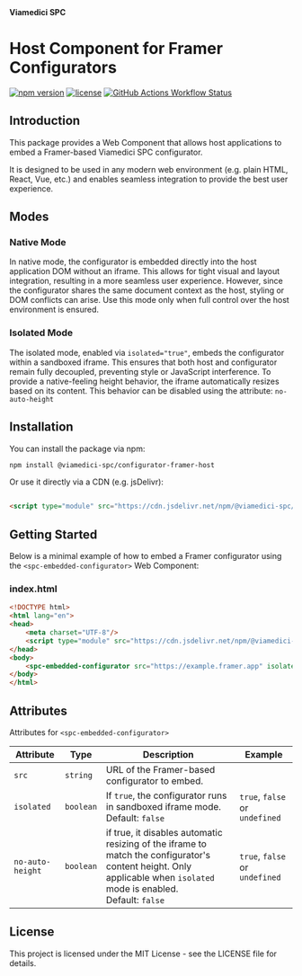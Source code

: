 <div >
  <strong>Viamedici SPC</strong>
</div>

# Host Component for Framer Configurators

[![npm version](https://img.shields.io/npm/v/@viamedici-spc/configurator-framer-host)](https://www.npmjs.com/package/@viamedici-spc/configurator-framer-host)
[![license](https://img.shields.io/npm/l/@viamedici-spc/configurator-framer-host)](https://github.com/viamedici-spc/configurator-framer-host/blob/main/LICENSE)
[![GitHub Actions Workflow Status](https://img.shields.io/github/actions/workflow/status/viamedici-spc/configurator-framer-host/main.yml?branch=main)](https://github.com/viamedici-spc/configurator-framer-host/actions/workflows/main.yml?query=branch%3Amain)

## Introduction

This package provides a Web Component that allows host applications to embed a Framer-based Viamedici SPC configurator.

It is designed to be used in any modern web environment (e.g. plain HTML, React, Vue, etc.) and enables seamless integration to provide the best user experience.

## Modes

### Native Mode

In native mode, the configurator is embedded directly into the host application DOM without an iframe. This allows for tight visual and layout integration, resulting in a more seamless user experience. However, since the configurator shares the same document context as the host, styling or DOM
conflicts can arise. Use this mode only when full control over the host environment is ensured.

### Isolated Mode

The isolated mode, enabled via `isolated="true"`, embeds the configurator within a sandboxed iframe. This ensures that both host and configurator remain fully decoupled, preventing style or JavaScript interference. To provide a native-feeling height behavior, the iframe automatically resizes based
on its content. This behavior can be disabled using the attribute: `no-auto-height`

## Installation

You can install the package via npm:

```bash
npm install @viamedici-spc/configurator-framer-host
```

Or use it directly via a CDN (e.g. jsDelivr):

```html

<script type="module" src="https://cdn.jsdelivr.net/npm/@viamedici-spc/configurator-framer-host@1.1.0"></script>
```

## Getting Started

Below is a minimal example of how to embed a Framer configurator using the `<spc-embedded-configurator>` Web Component:

### index.html

```html
<!DOCTYPE html>
<html lang="en">
<head>
    <meta charset="UTF-8"/>
    <script type="module" src="https://cdn.jsdelivr.net/npm/@viamedici-spc/configurator-framer-host@1.0.0"></script>
</head>
<body>
    <spc-embedded-configurator src="https://example.framer.app" isolated="true"/>
</body>
</html>
```

## Attributes

Attributes for `<spc-embedded-configurator>`

| Attribute                   | Type      | Description                                                                                                                                        | Example                                   |
|-----------------------------|-----------|----------------------------------------------------------------------------------------------------------------------------------------------------|-------------------------------------------|
| `src`                       | `string`  | URL of the Framer-based configurator to embed.
| `isolated`                  | `boolean` | If `true`, the configurator runs in sandboxed iframe mode.<br/>Default: `false`                                                                         | `true`, `false` or `undefined` |
| `no-auto-height`            | `boolean` | if true, it disables automatic resizing of the iframe to match the configurator's content height. Only applicable when `isolated` mode is enabled.<br/>Default: `false` | `true`, `false` or `undefined` |

## License

This project is licensed under the MIT License - see the LICENSE file for details.